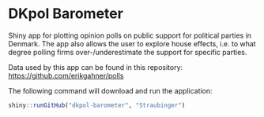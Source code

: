 # DKpol Barometer

Shiny app for plotting opinion polls on public support for political parties in Denmark. The app also allows the user to explore house effects, i.e. to what degree polling firms over-/underestimate the support for specific parties.

Data used by this app can be found in this repository: https://github.com/erikgahner/polls

The following command will download and run the application:

``` R
shiny::runGitHub("dkpol-barometer", "Straubinger")
```
